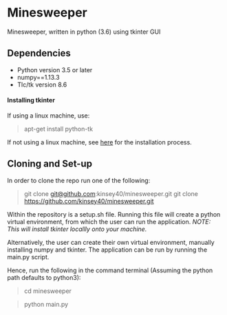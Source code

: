 # Minesweeper
Minesweeper, written in python (3.6) using tkinter GUI

## Dependencies
* Python version 3.5 or later
* numpy==1.13.3
* Tlc/tk version 8.6

#### Installing tkinter
If using a linux machine, use:

> apt-get install python-tk

If not using a linux machine, see [here](http://www.tkdocs.com/tutorial/install.html) for the installation process. 

## Cloning and Set-up

In order to clone the repo run one of the following: 
> git clone git@github.com:kinsey40/minesweeper.git
> git clone https://github.com/kinsey40/minesweeper.git

Within the repository is a setup.sh file. Running this file will create a python virtual environment, from which the user 
can run the application. 
*NOTE: This will install tkinter locallly onto your machine.*  

Alternatively, the user can create their own virtual environment, manually installing numpy and tkinter. 
The application can be run by running the main.py script.

Hence, run the following in the command terminal (Assuming the python path defaults to python3):

> cd minesweeper

> python main.py
